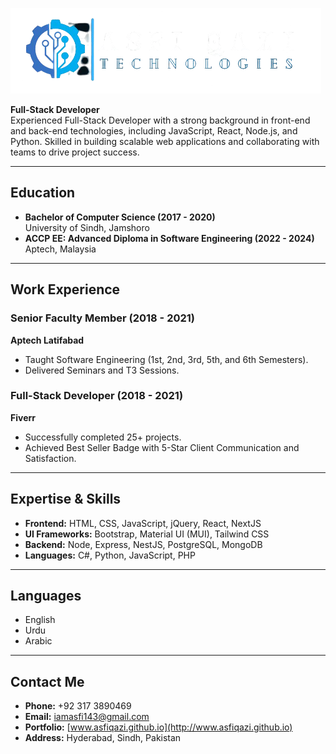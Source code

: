 <!-- <img src="./assets/Asfi_Qazi-no-bg.png" alt="Asfand Ali - Logo" width="100" height="100" /> -->
![Logo](./assets/Asfi_Qazi-no-bg.png)


**Full-Stack Developer**  
Experienced Full-Stack Developer with a strong background in front-end and back-end technologies, including JavaScript, React, Node.js, and Python. Skilled in building scalable web applications and collaborating with teams to drive project success.

---

## **Education**

- **Bachelor of Computer Science (2017 - 2020)**  
  University of Sindh, Jamshoro
- **ACCP EE: Advanced Diploma in Software Engineering (2022 - 2024)**  
  Aptech, Malaysia  

---

## **Work Experience**

### **Senior Faculty Member (2018 - 2021)**  
**Aptech Latifabad**  
- Taught Software Engineering (1st, 2nd, 3rd, 5th, and 6th Semesters).  
- Delivered Seminars and T3 Sessions.

### **Full-Stack Developer (2018 - 2021)**  
**Fiverr**  
- Successfully completed 25+ projects.  
- Achieved Best Seller Badge with 5-Star Client Communication and Satisfaction.

---

## **Expertise & Skills**

- **Frontend:** HTML, CSS, JavaScript, jQuery, React, NextJS  
- **UI Frameworks:** Bootstrap, Material UI (MUI), Tailwind CSS  
- **Backend:** Node, Express, NestJS, PostgreSQL, MongoDB  
- **Languages:** C#, Python, JavaScript, PHP  

---

## **Languages**

- English  
- Urdu  
- Arabic  

---

## **Contact Me**

- **Phone:** +92 317 3890469  
- **Email:** iamasfi143@gmail.com  
- **Portfolio:** [www.asfiqazi.github.io](http://www.asfiqazi.github.io)  
- **Address:** Hyderabad, Sindh, Pakistan  
